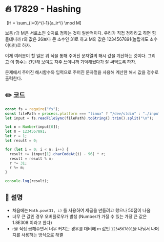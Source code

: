 # 🔥 17829 - Hashing
 
\[H = \sum_{i=0}^{l-1}{a_ir^i} \mod M\] 

보통 r과 M은 서로소인 숫자로 정하는 것이 일반적이다. 우리가 직접 정하라고 하면 힘들테니까 r의 값은 26보다 큰 소수인 31로 하고 M의 값은 1234567891(놀랍게도 소수이다!!)로 하자.

이제 여러분이 할 일은 위 식을 통해 주어진 문자열의 해시 값을 계산하는 것이다. 그리고 이 함수는 간단해 보여도 자주 쓰이니까 기억해뒀다가 잘 써먹도록 하자.

문제에서 주어진 해시함수와 입력으로 주어진 문자열을 사용해 계산한 해시 값을 정수로 출력한다.

## ✏️ 코드
```js
const fs = require("fs");
const filePath = process.platform === "linux" ? "/dev/stdin" : "./input.txt";
let input = fs.readFileSync(filePath).toString().trim().split("\n");

let n = Number(input[0]);
let m = 1234567891;
let r = 1;
let result = 0;

for (let i = 0; i < n; i++) {
  result += (input[1].charCodeAt(i) - 96) * r;
  result = result % m;
  r *= 31;
  r %= m;
}

console.log(result);
```

## 🌱 설명
- 처음에는 `Math.pow(31, i)` 를 사용하여 제곱을 만들려고 했으나 50점이 나옴
- 너무 큰 값인 경우 오버플로우가 발생 (Number가 가질 수 있는 가장 큰 값은 1.8E308 이라고 한다)
- r을 직접 곱해주면서 너무 커지는 경우를 대비해 m 값인 `1234567891`을 나눠서 나머지를 사용하는 방식으로 해결
